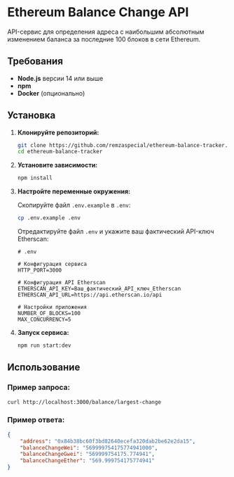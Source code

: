 # Ethereum Balance Change API

API-сервис для определения адреса с наибольшим абсолютным изменением баланса за последние 100 блоков в сети Ethereum.

## Требования

- **Node.js** версии 14 или выше
- **npm**
- **Docker** (опционально)

## Установка

1. **Клонируйте репозиторий:**

   ```bash
   git clone https://github.com/remzaspecial/ethereum-balance-tracker.git
   cd ethereum-balance-tracker
   ```

2. **Установите зависимости:**

   ```bash
   npm install
   ```

3. **Настройте переменные окружения:**

   Скопируйте файл `.env.example` в `.env`:

   ```bash
   cp .env.example .env
   ```

   Отредактируйте файл `.env` и укажите ваш фактический API-ключ Etherscan:

   ```dotenv
   # .env

   # Конфигурация сервиса
   HTTP_PORT=3000

   # Конфигурация API Etherscan
   ETHERSCAN_API_KEY=Ваш_фактический_API_ключ_Etherscan
   ETHERSCAN_API_URL=https://api.etherscan.io/api

   # Настройки приложения
   NUMBER_OF_BLOCKS=100
   MAX_CONCURRENCY=5
   ```

4. **Запуск сервиса:**

   ```bash
   npm run start:dev
   ```

## Использование

### Пример запроса:

```bash
curl http://localhost:3000/balance/largest-change
```

### Пример ответа:

```json
{
    "address": "0x84b38bc60f3bd82640ecefa320dab2be62e2da15",
    "balanceChangeWei": "569999754175774941000",
    "balanceChangeGwei": "569999754175.774941",
    "balanceChangeEther": "569.999754175774941"
}
```